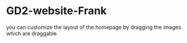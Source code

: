# GD2-website-Frank
you can customize the layout of the homepage by dragging the images which are draggable.
